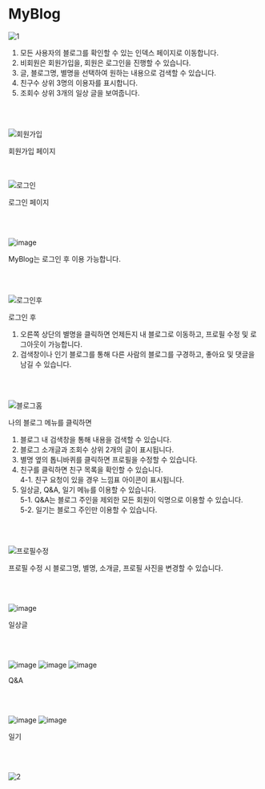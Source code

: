 # MyBlog

![1](https://github.com/user-attachments/assets/35169cdf-cb70-4048-915c-0e32a1079550)
1. 모든 사용자의 블로그를 확인할 수 있는 인덱스 페이지로 이동합니다.
2. 비회원은 회원가입을, 회원은 로그인을 진행할 수 있습니다.
3. 글, 블로그명, 별명을 선택하여 원하는 내용으로 검색할 수 있습니다.
4. 친구수 상위 3명의 이용자를 표시합니다.
5. 조회수 상위 3개의 일상 글을 보여줍니다.

<br><br>

![회원가입](https://github.com/user-attachments/assets/25116962-b971-4d68-b8d5-6ad2127bca5c)

회원가입 페이지

<br><br>
![로그인](https://github.com/user-attachments/assets/a8d2635e-31d7-47e9-9d00-2c74850508ec)

로그인 페이지

<br><br>

![image](https://github.com/user-attachments/assets/ce28c8d1-5f2b-44ac-8929-3e870842176a)

MyBlog는 로그인 후 이용 가능합니다.

<br><br>

![로그인후](https://github.com/user-attachments/assets/0f9125e5-d465-4d56-887d-27c0392591cb)

로그인 후 
1. 오른쪽 상단의 별명을 클릭하면 언제든지 내 블로그로 이동하고, 프로필 수정 및 로그아웃이 가능합니다.
2. 검색창이나 인기 블로그를 통해 다른 사람의 블로그를 구경하고, 좋아요 및 댓글을 남길 수 있습니다.

<br><br>

![블로그홈](https://github.com/user-attachments/assets/33b8cf7e-c60a-41a9-8c53-4080e03b6ce2)

나의 블로그 메뉴를 클릭하면

1. 블로그 내 검색창을 통해 내용을 검색할 수 있습니다.
2. 블로그 소개글과 조회수 상위 2개의 글이 표시됩니다.
3. 별명 옆의 톱니바퀴를 클릭하면 프로필을 수정할 수 있습니다.
4. 친구를 클릭하면 친구 목록을 확인할 수 있습니다.<br>
 4-1. 친구 요청이 있을 경우 느낌표 아이콘이 표시됩니다.
5. 일상글, Q&A, 일기 메뉴를 이용할 수 있습니다.<br>
 5-1. Q&A는 블로그 주인을 제외한 모든 회원이 익명으로 이용할 수 있습니다.<br>
 5-2. 일기는 블로그 주인만 이용할 수 있습니다.<br>
   
<br><br>

![프로필수정](https://github.com/user-attachments/assets/86f7dd9b-9bf4-4398-8920-48fa24df8ff2)

프로필 수정 시 블로그명, 별명, 소개글, 프로필 사진을 변경할 수 있습니다.

<br><br>

![image](https://github.com/user-attachments/assets/27c424af-71e8-45b1-b290-cc5731e496b3)

일상글

<br><br>

![image](https://github.com/user-attachments/assets/19a86d90-7881-4620-84bd-ccfb7fc65133)
![image](https://github.com/user-attachments/assets/25472fd5-8f5e-4f4d-8e85-20752c037685)
![image](https://github.com/user-attachments/assets/326cf243-1b23-42aa-9885-51011dd0df34)

Q&A

<br><br>

![image](https://github.com/user-attachments/assets/549d8169-1a51-4e11-83ca-a85054d023d8)
![image](https://github.com/user-attachments/assets/ab8b1b71-51a2-48ae-87e7-72bb0f938c78)

일기

<br><br>

![2](https://github.com/user-attachments/assets/e74a623d-587a-475f-b88b-e5ee8f7985f9)


